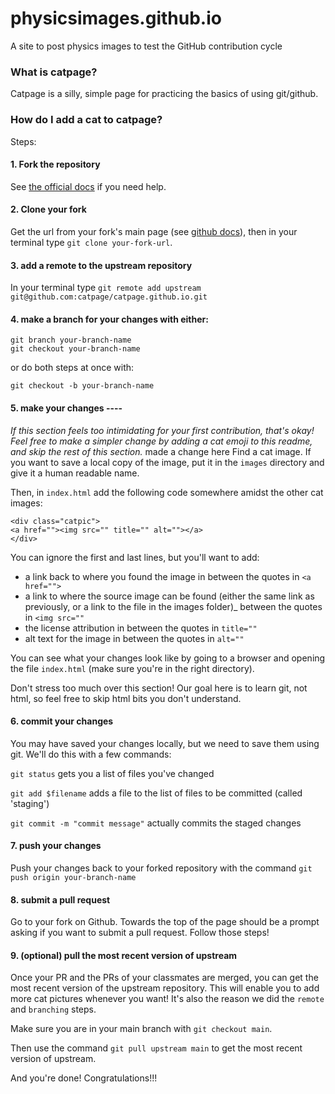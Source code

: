 # physicsimages.github.io
A site to post physics images to test the GitHub contribution cycle

### What is catpage?

Catpage is a silly, simple page for practicing the basics of using git/github.

### How do I add a cat to catpage?

Steps:

#### 1. Fork the repository

See [the official docs](https://docs.github.com/en/pull-requests/collaborating-with-pull-requests/working-with-forks/fork-a-repo#forking-a-repository) if you need help.

#### 2. Clone your fork 

Get the url from your fork's main page (see [github docs](https://docs.github.com/en/pull-requests/collaborating-with-pull-requests/working-with-forks/fork-a-repo#cloning-your-forked-repository)), then in your terminal type `git clone your-fork-url`.

#### 3. add a remote to the upstream repository 

In your terminal type `git remote add upstream git@github.com:catpage/catpage.github.io.git`

#### 4. make a branch for your changes with either:

    git branch your-branch-name
    git checkout your-branch-name

or do both steps at once with:

    git checkout -b your-branch-name

#### 5. make your changes ----

*If this section feels too intimidating for your first contribution, that's okay! Feel free to make a simpler change by adding a cat emoji to this readme, and skip the rest of this section.*
made a change here
Find a cat image. If you want to save a local copy of the image, put it in the `images` directory and give it a human readable name.

Then, in `index.html` add the following code somewhere amidst the other cat images:

    <div class="catpic">
    <a href=""><img src="" title="" alt=""></a>
    </div>

You can ignore the first and last lines, but you'll want to add:
* a link back to where you found the image in between the quotes in `<a href="">`
* a link to where the source image can be found (either the same link as previously, or a link to the file in the images folder)_ between the quotes in `<img src=""`
* the license attribution in between the quotes in `title=""`
* alt text for the image in between the quotes in `alt=""`

You can see what your changes look like by going to a browser and opening the file `index.html` (make sure you're in the right directory).

Don't stress too much over this section! Our goal here is to learn git, not html, so feel free to skip html bits you don't understand.

#### 6. commit your changes

You may have saved your changes locally, but we need to save them using git. We'll do this with a few commands:

`git status` gets you a list of files you've changed

`git add $filename` adds a file to the list of files to be committed (called 'staging')

`git commit -m "commit message"` actually commits the staged changes


#### 7. push your changes

Push your changes back to your forked repository with the command `git push origin your-branch-name`

#### 8. submit a pull request

Go to your fork on Github. Towards the top of the page should be a prompt asking if you want to submit a pull request. Follow those steps!

#### 9. (optional) pull the most recent version of upstream

Once your PR and the PRs of your classmates are merged, you can get the most recent version of the upstream repository. This will enable you to add more cat pictures whenever you want! It's also the reason we did the `remote` and `branching` steps.

Make sure you are in your main branch with `git checkout main`. 

Then use the command `git pull upstream main` to get the most recent version of upstream.

And you're done! Congratulations!!!
